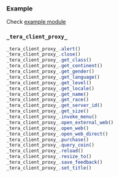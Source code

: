 ### Example
Check [example module](https://github.com/Mathicha/awesomium/tree/master/awetest)

### `_tera_client_proxy_`
```javascript
_tera_client_proxy_.alert()
_tera_client_proxy_.close()
_tera_client_proxy_.get_class()
_tera_client_proxy_.get_continent()
_tera_client_proxy_.get_gender()
_tera_client_proxy_.get_language()
_tera_client_proxy_.get_level()
_tera_client_proxy_.get_locale()
_tera_client_proxy_.get_name()
_tera_client_proxy_.get_race()
_tera_client_proxy_.get_server_id()
_tera_client_proxy_.get_size()
_tera_client_proxy_.invoke_menu()
_tera_client_proxy_.open_external_web()
_tera_client_proxy_.open_web()
_tera_client_proxy_.open_web_direct()
_tera_client_proxy_.purchase()
_tera_client_proxy_.query_coin()
_tera_client_proxy_.reload()
_tera_client_proxy_.resize_to()
_tera_client_proxy_.save_feedback()
_tera_client_proxy_.set_title()
```